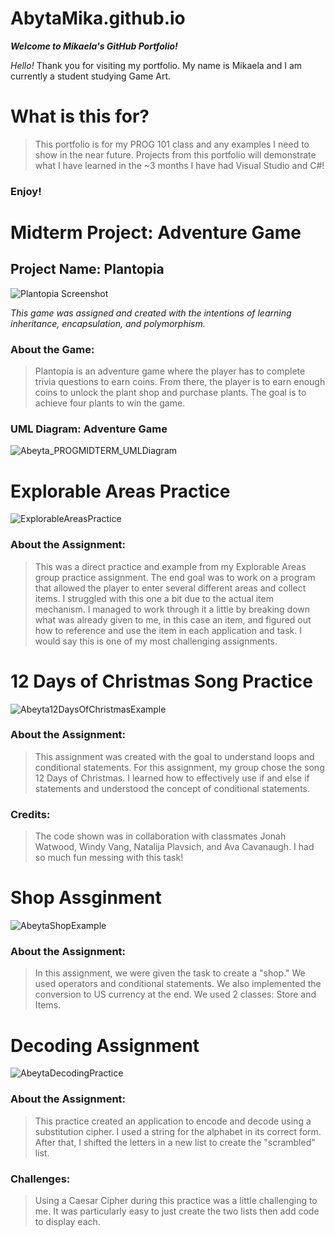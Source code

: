 # AbytaMika.github.io

***Welcome to Mikaela's GitHub Portfolio!***

*Hello!* Thank you for visiting my portfolio. My name is Mikaela and I am currently a student studying Game Art.

# What is this for?

> This portfolio is for my PROG 101 class and any examples I need to show in the near future. Projects from this portfolio
> will demonstrate what I have learned in the ~3 months I have had Visual Studio and C#!


### Enjoy!


# Midterm Project: Adventure Game
## Project Name: Plantopia

![Plantopia Screenshot](https://github.com/user-attachments/assets/3f3bc11d-734c-41be-a475-8612cc9adc30)

*This game was assigned and created with the intentions of learning inheritance, encapsulation, and polymorphism.*

### About the Game:

> Plantopia is an adventure game where the player has to complete trivia questions to earn coins.
> From there, the player is to earn enough coins to unlock the plant shop and purchase plants.
> The goal is to achieve four plants to win the game. 

### UML Diagram: Adventure Game
![Abeyta_PROGMIDTERM_UMLDiagram](https://github.com/user-attachments/assets/196e65a3-5a7d-44cd-8a64-a528bfa5caa1)


# Explorable Areas Practice

![ExplorableAreasPractice](https://github.com/user-attachments/assets/1f6a4202-fd9d-417e-b319-e589add56dd3)

### About the Assignment: 

> This was a direct practice and example from my Explorable Areas group practice assignment.
> The end goal was to work on a program that allowed the player to enter several different areas
> and collect items. I struggled with this one a bit due to the actual item mechanism.
> I managed to work through it a little by breaking down what was already given to me,
> in this case an item, and figured out how to reference and use the item in each application and task.
> I would say this is one of my most challenging assignments.


# 12 Days of Christmas Song Practice

![Abeyta12DaysOfChristmasExample](https://github.com/user-attachments/assets/0fec93b9-ed86-4b49-8058-04c51955d54d)

### About the Assignment:

> This assignment was created with the goal to understand loops and conditional statements.
> For this assignment, my group chose the song 12 Days of Christmas.
> I learned how to effectively use if and else if statements and understood the concept of
> conditional statements.

### Credits:

> The code shown was in collaboration with classmates Jonah Watwood, Windy Vang, Natalija Plavsich,
> and Ava Cavanaugh. I had so much fun messing with this task!

# Shop Assginment

![AbeytaShopExample](https://github.com/user-attachments/assets/0dbe7e85-7013-494b-b9c8-a9767595bfc9)

### About the Assignment:

> In this assignment, we were given the task to create a "shop." We used operators and conditional statements.
> We also implemented the conversion to US currency at the end. We used 2 classes: Store and Items. 

# Decoding Assignment

![AbeytaDecodingPractice](https://github.com/user-attachments/assets/365c5a22-4a41-45d0-a6a7-43cf4b9b4071)

### About the Assignment:

> This practice created an application to encode and decode using a substitution cipher.
> I used a string for the alphabet in its correct form. After that, I shifted the letters
> in a new list to create the "scrambled" list.

### Challenges:
> Using a Caesar Cipher during this practice was a little challenging to me. It was
> particularly easy to just create the two lists then add code to display each. 

